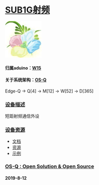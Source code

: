 ﻿# [SUB1G射频](https://github.com/OS-Q/D105)
[![sites](OS-Q/qitas.png)](http://www.OS-Q.com)
#### 归属aduino：[W15](https://github.com/OS-Q/W15)
#### 关于系统架构：[OS-Q](https://github.com/OS-Q/OS-Q)

Edge-Q -> Q[4] -> M[12] -> W[52] -> D[365]

### [设备描述](https://github.com/OS-Q/D105/wiki) 

短距射频通信外设

### [设备资源](https://github.com/OS-Q/D105) 

* [文档](docs/)
* [资源](src/)
* [示例](examples/)


### [OS-Q : Open Solution & Open Source](http://www.OS-Q.com/D105)
####  2019-8-12